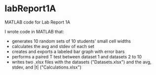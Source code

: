# labReport1A
MATLAB code for Lab Report 1A

I wrote code in MATLAB that:
- generates 10 random sets of 10 students' small cell widths
- calculates the avg and stdev of each set
- creates and exports a labeled bar graph with error bars
- performs a paired T test between dataset 1 and datasets 2 to 10
- writes two .xlsx files with the datasets ("Datasets.xlsx") and the avg, stdev, and |t| ("Calculations.xlsx")
